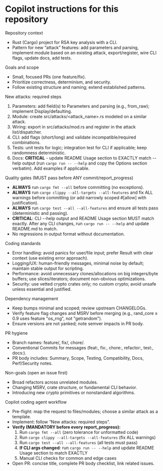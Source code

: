 # Copilot instructions for this repository

Repository context
- Rust (Cargo) project for RSA key analysis with a CLI.
- Pattern for new “attack” features: add parameters and parsing, implement module based on an existing attack, export/register, wire CLI flags, update docs, add tests.

Goals and scope
- Small, focused PRs (one feature/fix).
- Prioritize correctness, determinism, and security.
- Follow existing structure and naming; extend established patterns.

New attacks: required steps
1) Parameters: add field(s) to Parameters and parsing (e.g., from_raw); implement Display/defaulting.
2) Module: create src/attacks/<attack_name>.rs modeled on a similar attack.
3) Wiring: export in src/attacks/mod.rs and register in the attack list/dispatcher.
4) CLI: add flags (short/long) and validate incompatible/required combinations.
5) Tests: unit tests for logic; integration test for CLI if applicable; keep randomness deterministic.
6) Docs: **CRITICAL** - update README Usage section to EXACTLY match --help output (run `cargo run -- --help` and copy the Options section verbatim). Add examples if applicable.

Quality gates (MUST pass before ANY commit/report_progress)
- **ALWAYS** run `cargo fmt --all` before committing (no exceptions).
- **ALWAYS** run `cargo clippy --all-targets --all-features` and fix ALL warnings before committing (or add narrowly scoped #[allow] with justification).
- **ALWAYS** run `cargo test --all --all-features` and ensure all tests pass (deterministic and passing).
- **CRITICAL**: CLI --help output and README Usage section MUST match exactly. After any CLI changes, run `cargo run -- --help` and update README.md to match.
- No regressions in output format without documentation.

Coding standards
- Error handling: avoid panics for user/file input; prefer Result with clear context (use existing error approach).
- Logging/UX: human-friendly messages, minimal noise by default; maintain stable output for scripting.
- Performance: avoid unnecessary clones/allocations on big integers/byte buffers; use slices/iterators; document non-obvious optimizations.
- Security: use vetted crypto crates only; no custom crypto; avoid unsafe unless essential and justified.

Dependency management
- Keep bumps minimal and scoped; review upstream CHANGELOGs.
- Verify feature flag changes and MSRV before merging (e.g., rand_core ≥ 0.9 uses feature "os_rng", not "getrandom").
- Ensure versions are not yanked; note semver impacts in PR body.

PR hygiene
- Branch names: feature/<desc>, fix/<desc>, chore/<scope>.
- Conventional Commits for messages (feat:, fix:, chore:, refactor:, test:, docs:).
- PR body includes: Summary, Scope, Testing, Compatibility, Docs, Perf/Security notes.

Non-goals (open an issue first)
- Broad refactors across unrelated modules.
- Changing MSRV, crate structure, or fundamental CLI behavior.
- Introducing new crypto primitives or nonstandard algorithms.

Copilot coding agent workflow
- Pre-flight: map the request to files/modules; choose a similar attack as a template.
- Implement: follow “New attacks: required steps”.
- **Verify (MANDATORY before every report_progress):**
  1. Run `cargo fmt --all` (zero tolerance for unformatted code)
  2. Run `cargo clippy --all-targets --all-features` (fix ALL warnings)
  3. Run `cargo test --all --all-features` (all tests must pass)
  4. **If CLI args changed**: run `cargo run -- --help` and update README Usage section to match EXACTLY
  5. Manual CLI checks for common and edge cases
- Open PR: concise title, complete PR body checklist, link related issues.
